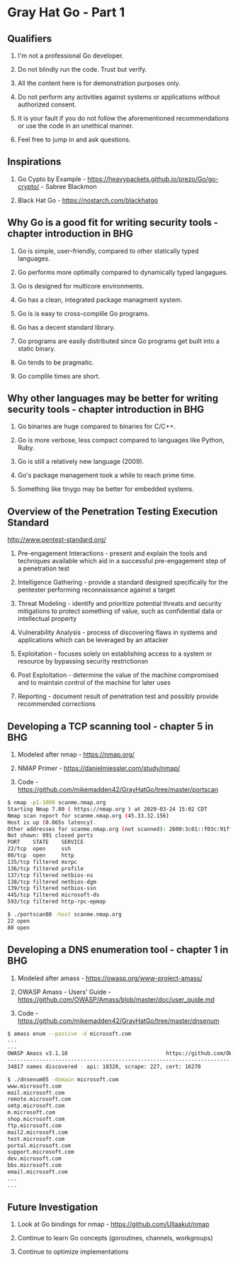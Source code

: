 # Gray Hat Go - Part 1

## Qualifiers

1. I'm not a professional Go developer.

2. Do not blindly run the code. Trust but verify.

3. All the content here is for demonstration purposes only.

4. Do not perform any activities against systems or applications without authorized consent.

5. It is your fault if you do not follow the aforementioned recommendations or use the code in an unethical manner.

6. Feel free to jump in and ask questions.

## Inspirations

1. Go Cypto by Example - <https://heavypackets.github.io/prezo/Go/go-crypto/> - Sabree Blackmon

2. Black Hat Go - <https://nostarch.com/blackhatgo>

## Why Go is a good fit for writing security tools - chapter introduction in BHG

1. Go is simple, user-friendly, compared to other statically typed languages.

2. Go performs more optimally compared to dynamically typed langagues.

3. Go is designed for multicore environments.

4. Go has a clean, integrated package managment system.

5. Go is is easy to cross-complile Go programs.

6. Go has a decent standard library.

7. Go programs are easily distributed since Go programs get built into a static binary.

8. Go tends to be pragmatic.

9. Go complile times are short.

## Why other languages may be better for writing security tools - chapter introduction in BHG

1. Go binaries are huge compared to binaries for C/C++.

2. Go is more verbose, less compact compared to languages like Python, Ruby.

3. Go is still a relatively new language (2009).

4. Go's package management took a while to reach prime time.

5. Something like tinygo may be better for embedded systems.

## Overview of the Penetration Testing Execution Standard

<http://www.pentest-standard.org/>

1. Pre-engagement Interactions - present and explain the tools and techniques available which aid in a successful pre-engagement step of a penetration test

2. Intelligence Gathering - provide a standard designed specifically for the pentester performing reconnaissance against a target

3. Threat Modeling - identify and prioritize potential threats and security mitigations to protect something of value, such as confidential data or intellectual property

4. Vulnerability Analysis - process of discovering flaws in systems and applications which can be leveraged by an attacker

5. Exploitation - focuses solely on establishing access to a system or resource by bypassing security restrictionsn

6. Post Exploitation - determine the value of the machine compromised and to maintain control of the machine for later uses

7. Reporting - document result of penetration test and possibly provide recommended corrections

## Developing a TCP scanning tool - chapter 5 in BHG

1. Modeled after nmap - <https://nmap.org/>

2. NMAP Primer - <https://danielmiessler.com/study/nmap/>

3. Code - <https://github.com/mikemadden42/GrayHatGo/tree/master/portscan>

```bash
$ nmap -p1-1000 scanme.nmap.org
Starting Nmap 7.80 ( https://nmap.org ) at 2020-03-24 15:02 CDT
Nmap scan report for scanme.nmap.org (45.33.32.156)
Host is up (0.065s latency).
Other addresses for scanme.nmap.org (not scanned): 2600:3c01::f03c:91ff:fe18:bb2f
Not shown: 991 closed ports
PORT    STATE    SERVICE
22/tcp  open     ssh
80/tcp  open     http
135/tcp filtered msrpc
136/tcp filtered profile
137/tcp filtered netbios-ns
138/tcp filtered netbios-dgm
139/tcp filtered netbios-ssn
445/tcp filtered microsoft-ds
593/tcp filtered http-rpc-epmap
```

```bash
$ ./portscan08 -host scanme.nmap.org
22 open
80 open
```

## Developing a DNS enumeration tool - chapter 1 in BHG

1. Modeled after amass - <https://owasp.org/www-project-amass/>

2. OWASP Amass - Users' Guide - <https://github.com/OWASP/Amass/blob/master/doc/user_guide.md>

3. Code - <https://github.com/mikemadden42/GrayHatGo/tree/master/dnsenum>

```bash
$ amass enum --passive -d microsoft.com
...
...
OWASP Amass v3.1.10                               https://github.com/OWASP/Amass
--------------------------------------------------------------------------------
34817 names discovered - api: 18320, scrape: 227, cert: 16270
```

```bash
$ ./dnsenum05 -domain microsoft.com                                                                                                                                                                                            master +
www.microsoft.com
mail.microsoft.com
remote.microsoft.com
smtp.microsoft.com
m.microsoft.com
shop.microsoft.com
ftp.microsoft.com
mail2.microsoft.com
test.microsoft.com
portal.microsoft.com
support.microsoft.com
dev.microsoft.com
bbs.microsoft.com
email.microsoft.com
...
...
```

## Future Investigation

1. Look at Go bindings for nmap - <https://github.com/Ullaakut/nmap>

2. Continue to learn Go concepts (goroutines, channels, workgroups)

3. Continue to optimize implementations

